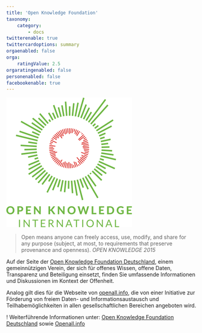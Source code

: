 ```yaml
---
title: 'Open Knowledge Foundation'
taxonomy:
    category:
        - docs
twitterenable: true
twittercardoptions: summary
orgaenabled: false
orga:
    ratingValue: 2.5
orgaratingenabled: false
personenabled: false
facebookenable: true
---
```


![](okf.png?resize=200)
> Open means anyone can freely access, use, modify, and share for any purpose (subject, at most, to requirements that preserve provenance and openness).
> <cite>OPEN KNOWLEDGE 2015</cite>

Auf der Seite der [Open Knowledge Foundation Deutschland](https://okfn.de/), einem gemeinnützigen Verein, der sich für offenes Wissen, offene Daten, Transparenz und Beteiligung einsetzt, finden Sie umfassende Informationen und Diskussionen im Kontext der Offenheit. 

Analog gilt dies für die Webseite von [openall.info](https://openall.info/), die von einer Initiative zur Förderung von freiem Daten- und Informationsaustausch und Teilhabemöglichkeiten in allen gesellschaftlichen Bereichen angeboten wird.

! Weiterführende Informationen unter: [Open Knowledge Foundation Deutschland](https://okfn.de/) sowie [Openall.info](http://openall.info/open-culture-offene-kultur/open-knowledge/definition/)
